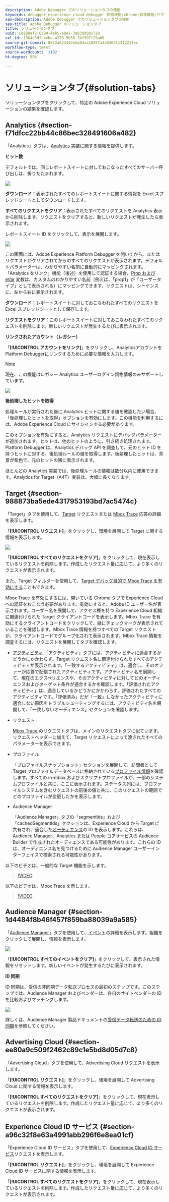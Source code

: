 ```yaml
---
description: Adobe Debugger でのソリューションタブの使用
keywords: debugger;experience cloud debugger 拡張機能;chrome;拡張機能;サマリ;クリア;リクエスト;ソリューション;ソリューション;情報;analytics;target;audience manager;media manager;amo;id サービス
seo-description: Adobe Debugger でのソリューションタブの使用
seo-title: Adobe Debugger のソリューションタブ
title: ソリューションタブ
uuid: 5e999ef2-6399-4ab5-a841-3a839d081728
exl-id: 1364e3df-4eba-4270-9b58-1bf397f29a60
source-git-commit: 8672a623442e5a0daa10597a4a93631131221fec
workflow-type: tm+mt
source-wordcount: '1102'
ht-degree: 98%

---
```


# ソリューションタブ{#solution-tabs}

ソリューションタブをクリックして、特定の Adobe Experience Cloud ソリューションの結果を確認します。

## Analytics {#section-f71dfcc22bb44c86bec328491606a482}

「Analytics」タブは、[Analytics](https://docs.adobe.com/content/help/ja-JP/analytics/landing/home.html) 実装に関する情報を提供します。

**ヒット数**

デフォルトでは、同じレポートスイートに対しておこなったすべてのサーバー呼び出しは、折りたたまれます。

![](assets/analytics-hits.jpg)

**ダウンロード：**&#x200B;表示されたすべてのレポートスイートに関する情報を Excel スプレッドシートとしてダウンロードします。

**すべてのリクエストをクリア：**&#x200B;表示されたすべてのリクエストを Analytics 表示から削除します。リクエストをクリアすると、新しいリクエストが発生したら表示されます。

レポートスイート ID をクリックして、表示を展開します。

![](assets/analytics-hits-expand.jpg)

この画面には、Adobe Experience Platform Debugger を開いてから、またはリクエストがクリアされてからのすべてのリクエストが表示されます。デフォルトパラメーターは、わかりやすい名前に自動的にマッピングされます。「Analytics をリンク」機能（後述）を使用して認証する場合、[Prop および eVar](https://docs.adobe.com/content/help/ja-JP/analytics/implementation/vars/page-vars/evar.html) 変数は、カスタムのわかりやすい名前（例えば、「prop1」が「ユーザータイプ」として表示される）にマッピングできます。リクエストは、シーケンスに、左から右に表示されます。

**ダウンロード：**&#x200B;レポートスイートに対しておこなわれたすべてのリクエストを Excel スプレッドシートとして保存します。

**リクエストをクリア：**&#x200B;このレポートスイートに対しておこなわれたすべてのリクエストを削除します。新しいリクエストが発生するたびに表示されます。

**リンクされたアカウント（レガシー）**

「**[!UICONTROL アカウントをリンク]**」をクリックし、AnalyticsアカウントをPlatform Debuggerにリンクするために必要な情報を入力します。

>[!NOTE]
>
>現在、この機能はレガシー Analytics ユーザーログイン資格情報のみサポートしています。

![](assets/analytics-link-account.jpg)

**後処理したヒットを取得**

処理ルールが実行された後に Analytics ヒットに関する値を確認したい場合、「後処理したヒットを取得」オプションを有効にします。この機能を利用するには、Adobe Experience Cloud にサインインする必要があります。

このオプションを有効にすると、Analytics リクエストにデバッグパラメーターが追加されます。ヒットは、他のヒットのように、引き続き処理されます。Platform Debugger は、Analytics デバッグ API を調査して、元のヒット ID を持つヒットに対する、後処理ルールの値を取得します。後処理したヒットは、背景が紫色で、元のヒットの隣に表示されます。

ほとんどの Analytics 実装では、後処理ルールの情報は数分以内に使用できます。Analytics for Target（A4T）実装は、大幅に長くなります。

## Target {#section-988873ba5ede4317953193bd7ac5474c}

「Target」タブを使用して、[Target](https://docs.adobe.com/content/help/ja-JP/target/using/target-home.html) リクエストまたは [Mbox Trace](https://docs.adobe.com/content/help/ja-JP/target/using/activities/troubleshoot-activities/content-trouble.html) 応答の詳細を表示します。

「**[!UICONTROL リクエスト]**」をクリックし、環境を展開して Target に関する情報を表示します。

![](assets/target-requests.jpg)

「**[!UICONTROL すべてのリクエストをクリア]**」をクリックして、現在表示しているリクエストを削除します。作成したリクエスト量に応じて、より多くのリクエストが表示されます。

また、Target フィルターを使用して、[Target デバッグ目的で Mbox Trace を有効にする](https://docs.adobe.com/content/help/en/target/using/activities/troubleshoot-activities/content-trouble.html)こともできます。

Mbox Trace を有効にするには、開いている Chrome タブで Experience Cloud への認証をおこなう必要があります。有効にすると、Adobe ID ユーザー名が表示されます。ユーザー名を展開して、アクセス権を持つ Experience Cloud 組織に関連付けられた Target クライアントコードを表示します。Mbox Trace を有効にするクライアントコードをクリックして、緑にチェックマークが表示されていることを確認します。Mbox Trace 情報を持つすべての Target リクエストが、クライアントコードでグループ化されて表示されます。Mbox Trace 情報を調査するには、リクエストを展開してタブを確認します。

* [アクティビティ](https://docs.adobe.com/content/help/ja-JP/target/using/activities/activities.html) 「アクティビティ」タブには、アクティビティに適合するかどうかにかかわらず、Target リクエスト名に関連付けられたすべてのアクティビティが表示されます。「一致するアクティビティ」は、適合し、そのオファーが応答で配信されたアクティビティです。アクティビティ名を展開して、現在のエクスペリエンスや、そのアクティビティに対してどのオーディエンスおよびターゲット条件が適合するかを確認します。「評価されたアクティビティ」は、適合しているかどうかにかかわらず、評価されたすべてのアクティビティです。「評価済み」だが「一致」しなかったアクティビティに適合しない原因をトラブルシューティングするには、アクティビティ名を展開して、「一致しないオーディエンス」セクションを確認します。

* リクエスト

   [Mbox Trace](https://docs.adobe.com/content/help/en/target/using/activities/troubleshoot-activities/content-trouble.html) のリクエストタブは、メインのリクエストタブに似ています。リクエストヘッダーに加えて、Target リクエストによって渡されたすべてのパラメーターを表示できます。
* プロファイル

   「プロファイルスナップショット」セクションを展開して、訪問者として Target プロファイルデータベースに格納されている[プロファイル情報](https://docs.adobe.com/content/help/ja-JP/target/using/audiences/visitor-profiles/variables-profiles-parameters-methods.html)を確認します。すべての in-mbox およびスクリプトプロファイルが、一部のシステムプロファイルと共に、ここに表示されます。ステータス列には、プロファイルシステムを含むリクエストの前後の値と共に、このリクエストの範囲でどのプロファイルが変更したかを表示します。
* Audience Manager

   「Audience Manager」タブの「segmentIds」および「cachedSegmentIds」セクションは、Experience Cloud から Target に共有され、適合した[オーディエンス](https://docs.adobe.com/content/help/ja-JP/target/using/audiences/target.html)の ID を表示します。これらは、Audience Manager、Analytics または People コアサービスの Audience Builder で作成されたオーディエンスである可能性があります。これらの ID は、オーディエンス名を見つけるために Audience Manager ユーザーインターフェイスで検索される可能性があります。

以下のビデオは、一般的な Target 機能を示します。

>[!VIDEO](https://video.tv.adobe.com/v/23115t2/)

以下のビデオは、Mbox Trace を示します。

>[!VIDEO](https://video.tv.adobe.com/v/23113t2/)

## Audience Manager {#section-1d4484f8b46f457f859ba88039a9a585}

「[Audience Manager](https://docs.adobe.com/content/help/ja-JP/audience-manager/user-guide/aam-home.html)」タブを使用して、[イベント](https://docs.adobe.com/content/help/ja-JP/audience-manager/user-guide/api-and-sdk-code/dcs/dcs-event-calls/dcs-event-calls.html)の詳細を表示します。組織をクリックして展開し、情報を表示します。

![](assets/audience-manager.jpg)

「**[!UICONTROL すべてのイベントをクリア]**」をクリックして、表示された情報をリセットします。新しいイベントが発生するたびに表示されます。

**ID 同期**

ID 同期は、受信の非同期データ転送プロセスの最初のステップです。このステップでは、Audience Manager およびベンダーは、各自のサイトベンダーの ID を比較およびマッチングします。

![](assets/aam-idsync.jpg)

詳しくは、Audience Manager 製品ドキュメントの[受信データ転送のための ID 同期](https://docs.adobe.com/content/help/ja-JP/audience-manager/user-guide/implementation-integration-guides/sending-audience-data/batch-data-transfer-process/id-sync-http.html)を参照してください。

## Advertising Cloud {#section-ee80a9c509f2462c89c1e5bd8d05d7c8}

「Advertising Cloud」タブを使用して、Advertising Cloud リクエストを表示します。

「**[!UICONTROL リクエスト]**」をクリックし、環境を展開して Advertising Cloud に関する情報を表示します。

「**[!UICONTROL すべてのリクエストをクリア]**」をクリックして、現在表示しているリクエストを削除します。作成したリクエスト量に応じて、より多くのリクエストが表示されます。

## Experience Cloud ID サービス {#section-a96c32f8e63a4991abb296f6e8ea01cf}

「Experience Cloud ID サービス」タブを使用して、[Experience Cloud ID サービス](https://docs.adobe.com/content/help/ja-JP/id-service/using/home.html)リクエストを表示します。

「**[!UICONTROL リクエスト]**」をクリックし、環境を展開して Experience Cloud ID サービスに関する情報を表示します。

「**[!UICONTROL すべてのリクエストをクリア]**」をクリックして、現在表示しているリクエストを削除します。作成したリクエスト量に応じて、より多くのリクエストが表示されます。
